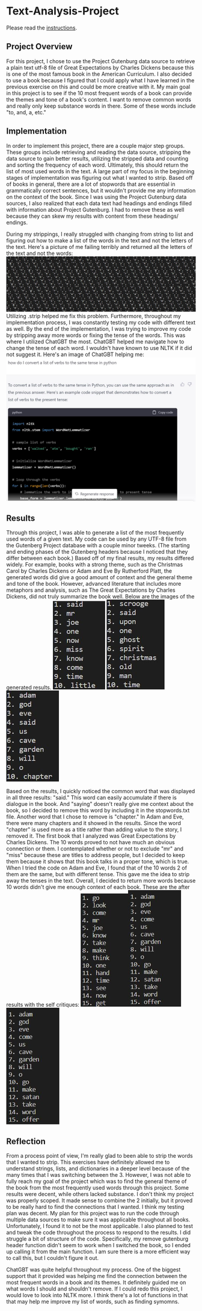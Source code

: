 # Text-Analysis-Project
 
Please read the [instructions](instructions.md).

## Project Overview
For this project, I chose to use the Project Gutenburg data source to retrieve a plain text utf-8 file of Great Expectations by Charles Dickens because this is one of the most famous book in the American Curriculum. I also decided to use a book because I figured that I could apply what I have learned in the previous exercise on this and could be more creative with it. My main goal in this project is to see if the 10 most frequent words of a book can provide the themes and tone of a book's content. I want to remove common words and really only keep substance words in there. Some of these words include "to, and, a, etc." 

## Implementation
In order to implement this project, there are a couple major step groups. These groups include retrieving and reading the data source, stripping the data source to gain better results, utilizing the stripped data and counting and sorting the frequency of each word. Ultimately, this should return the list of most used words in the text. A large part of my focus in the beginning stages of implementation was figuring out what I wanted to strip. Based off of books in general, there are a lot of stopwords that are essential in grammatically correct sentences, but it wouldn't provide me any information on the context of the book. Since I was using the Project Gutenburg data sources, I also realized that each data text had headings and endings filled with information about Project Gutenburg. I had to remove these as well because they can skew my results with content from these headings/ endings. 

During my strippings, I really struggled with changing from string to list and figuring out how to make a list of the words in the text and not the letters of the text. Here's a picture of me failing terribly and returned all the letters of the text and not the words:
![Screenshot of each letter in list form](images/listerror.JPG) 
Utilizing .strip helped me fix this problem. Furthermore, throughout my implementation process, I was constantly testing my code with different text as well. By the end of the implementation, I was trying to improve my code by stripping away more words or fixing the tense of the words. This was where I utilized ChatGBT the most. ChatGBT helped me navigate how to change the tense of each word. I wouldn't have known to use NLTK if it did not suggest it. Here's an image of ChatGBT helping me: ![Screenshot of ChatGBT's Assistance](images/chatgbt_assist_on_tense.JPG)

## Results
Through this project, I was able to generate a list of the most frequently used words of a given text. My code can be used by any UTF-8 file from the Gutenberg Project database with a couple minor tweeks. (The starting and ending phases of the Gutenberg headers because I noticed that they differ between each book.) Based off of my final results, my results differed widely. For example, books with a strong theme, such as the Christmas Carol by Charles Dickens or Adam and Eve By Rutherford Platt, the generated words did give a good amount of context and the general theme and tone of the book. However, advanced literature that includes more metaphors and analysis, such as The Great Expectations by Charles Dickens, did not truly summarize the book well. Below are the images of the generated results. ![screenchot of The Great Expectations results](images/greatresult1.JPG) ![screenshot of the Christmas Carol results](images/christmasresult1.JPG)![screenshot of Adam and Eve results](images/adam%26everesult1.JPG)

Based on the results, I quickly noticed the common word that was displayed in all three results: "said." This word can easily accumulate if there is dialogue in the book. And "saying" doesn't really give me context about the book, so I decided to remove this word by including it in the stopwords.txt file. Another word that I chose to remove is "chapter." In Adam and Eve, there were many chapters and it showed in the results. Since the word "chapter" is used more as a title rather than adding value to the story, I removed it. The first book that I analyzed was Great Expectations by Charles Dickens. The 10 words proved to not have much an obvious connection or them. I contemplated whether or not to exclude "mr" and "miss" because these are titles to address people, but I decided to keep them because it shows that this book talks in a proper tone, which is true. When I tried the code on Adam and Eve, I found that of the 10 words 2 of them are the same, but with different tense. This gave me the idea to strip away the tenses in the text. Overall, I decided to return more words because 10 words didn't give me enough context of each book. These are the after results with the self critiques: ![screenshot of the Great Expectations updated results](images/greatupdated.JPG)![screenshot of the Christmas Carol updated results](images/adamupdated.JPG)![screenshot of Adam and Even updated results](images/adamupdated.JPG)

## Reflection
From a process point of view, I'm really glad to been able to strip the words that I wanted to strip. This exercises have definitely allowed me to understand strings, lists, and dictionaries in a deeper level because of the many times that I was switching between the 3. However, I was not able to fully reach my goal of the project which was to find the general theme of the book from the most frequently used words through this project. Some results were decent, while others lacked substance. I don't think my project was properly scoped. It made sense to combine the 2 initially, but it proved to be really hard to find the connections that I wanted. I think my testing plan was decent. My plan for this project was to run the code through multiple data sources to make sure it was applicable throughout all books. Unfortunately, I found it to not be the most applicable. I also planned to test and tweak the code throughout the process to respond to the results. I did struggle a bit of structure of the code. Specifically, my remove gutenburg header function didn't seem to work when I switched the book, so I ended up calling it from the main function. I am sure there is a more efficient way to call this, but I couldn't figure it out. 

ChatGBT was quite helpful throughout my process. One of the biggest support that it provided was helping me find the connection between the most frequent words in a book and its themes. It definitely guided me on what words I should and shouldn't remove. If I could redo this project, I would love to look into NLTK more. I think there's a lot of functions in that that may help me improve my list of words, such as finding symomns. 
